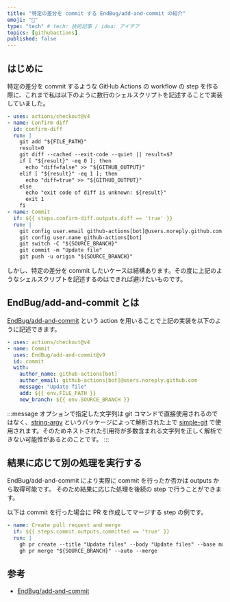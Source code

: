 ```yaml
---
title: "特定の差分を commit する EndBug/add-and-commit の紹介"
emoji: "🙆"
type: "tech" # tech: 技術記事 / idea: アイデア
topics: [githubactions]
published: false
---
```


## はじめに

特定の差分を commit するような GitHub Actions の workflow の step を作る際に、これまで私は以下のように数行のシェルスクリプトを記述することで実装していました。

```yml
- uses: actions/checkout@v4
- name: Confirm diff
  id: confirm-diff
  run: |
    git add "${FILE_PATH}"
    result=0
    git diff --cached --exit-code --quiet || result=$?
    if [ "${result}" -eq 0 ]; then
      echo "diff=false" >> "${GITHUB_OUTPUT}"
    elif [ "${result}" -eq 1 ]; then
      echo "diff=true" >> "${GITHUB_OUTPUT}"
    else
      echo "exit code of diff is unknown: ${result}"
      exit 1
    fi
- name: Commit
  if: ${{ steps.confirm-diff.outputs.diff == 'true' }}
  run: |
    git config user.email github-actions[bot]@users.noreply.github.com
    git config user.name github-actions[bot]
    git switch -C "${SOURCE_BRANCH}"
    git commit -m "Update file"
    git push -u origin "${SOURCE_BRANCH}"
```

しかし、特定の差分を commit したいケースは結構あります。その度に上記のようなシェルスクリプトを記述するのはできれば避けたいものです。

## EndBug/add-and-commit とは

[EndBug/add-and-commit](https://github.com/EndBug/add-and-commit) という action を用いることで上記の実装を以下のように記述できます。

```yml
- uses: actions/checkout@v4
- name: Commit
  uses: EndBug/add-and-commit@v9
  id: commit
  with:
    author_name: github-actions[bot]
    author_email: github-actions[bot]@users.noreply.github.com
    message: "Update file"
    add: ${{ env.FILE_PATH }}
    new_branch: ${{ env.SOURCE_BRANCH }}
```

:::message
オプションで指定した文字列は git コマンドで直接使用されるのではなく、[string-argv](https://www.npmjs.com/package/string-argv) というパッケージによって解析された上で [simple-git](https://www.npmjs.com/package/simple-git) で使用されます。そのためネストされた引用符が多数含まれる文字列を正しく解析できない可能性があるとのことです。
:::

## 結果に応じて別の処理を実行する

EndBug/add-and-commit により実際に commit を行ったか否かは outputs から取得可能です。
そのため結果に応じた処理を後続の step で行うことができます。

以下は commit を行った場合に PR を作成してマージする step の例です。

```yml
- name: Create pull request and merge
  if: ${{ steps.commit.outputs.committed == 'true' }}
  run: |
    gh pr create --title "Update files" --body "Update files" --base main --head "${SOURCE_BRANCH}"
    gh pr merge "${SOURCE_BRANCH}" --auto --merge
```

## 参考

- [EndBug/add-and-commit](https://github.com/EndBug/add-and-commit)
